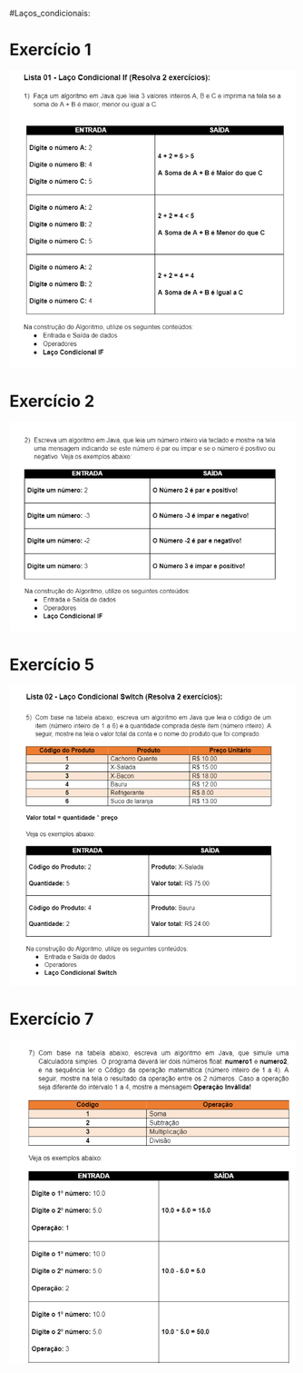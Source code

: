 #Laços_condicionais:

# Exercício 1
![ex1](ex1.png)
# Exercício 2
![ex2](ex2.png)
# Exercício 5
![ex3](ex5.png)
# Exercício 7
![ex4](ex7.png)
